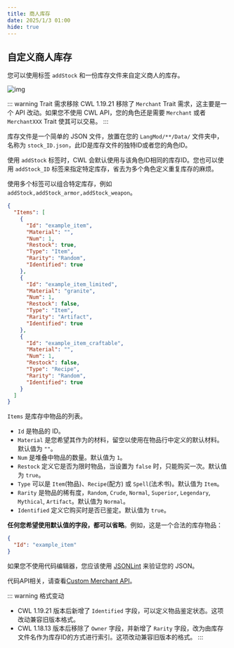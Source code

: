 ```yaml
---
title: 商人库存
date: 2025/1/3 01:00
hide: true
---
```


## 自定义商人库存

您可以使用标签 `addStock` 和一份库存文件来自定义商人的库存。

![img](https://i.postimg.cc/59gzM54K/image.png)

::: warning Trait 需求移除
CWL 1.19.21 移除了 `Merchant` Trait 需求，这主要是一个 API 改动。如果您不使用 CWL API，您的角色还是需要 `Merchant` 或者 `MerchantXXX` Trait 使其可以交易。
:::

库存文件是一个简单的 JSON 文件，放置在您的 `LangMod/**/Data/` 文件夹中，名称为 `stock_ID.json`，此ID是库存文件的独特ID或者您的角色ID。

使用 `addStock` 标签时，CWL 会默认使用与该角色ID相同的库存ID。您也可以使用 `addStock_ID` 标签来指定特定库存，省去为多个角色定义重复库存的麻烦。

使用多个标签可以组合特定库存，例如 `addStock,addStock_armor,addStock_weapon`。

```json
{
  "Items": [
    {
      "Id": "example_item",
      "Material": "",
      "Num": 1,
      "Restock": true,
      "Type": "Item",
      "Rarity": "Random",
      "Identified": true
    },
    {
      "Id": "example_item_limited",
      "Material": "granite",
      "Num": 1,
      "Restock": false,
      "Type": "Item",
      "Rarity": "Artifact",
      "Identified": true
    },
    {
      "Id": "example_item_craftable",
      "Material": "",
      "Num": 1,
      "Restock": false,
      "Type": "Recipe",
      "Rarity": "Random",
      "Identified": true
    }
  ]
}
```

`Items` 是库存中物品的列表。

+ `Id` 是物品的 ID。
+ `Material` 是您希望其作为的材料，留空以使用在物品行中定义的默认材料。默认值为 `""`。
+ `Num` 是堆叠中物品的数量。默认值为 `1`。
+ `Restock` 定义它是否为限时物品，当设置为 `false` 时，只能购买一次。默认值为 `true`。
+ `Type` 可以是 `Item`(物品)、`Recipe`(配方) 或 `Spell`(法术书)。默认值为 `Item`。
+ `Rarity` 是物品的稀有度，`Random`, `Crude`, `Normal`, `Superior`, `Legendary`, `Mythical`, `Artifact`。默认值为 `Normal`。
+ `Identified` 定义它购买时是否已鉴定。默认值为 `true`。

**任何您希望使用默认值的字段，都可以省略**。例如，这是一个合法的库存物品：
```json
{
  "Id": "example_item"
}
```

如果您不使用代码编辑器，您应该使用 [JSONLint](https://jsonlint.com/) 来验证您的 JSON。  

代码API相关，请查看[Custom Merchant API](../API/Custom/merchant)。  

::: warning 格式变动
+ CWL 1.19.21 版本后新增了 `Identified` 字段，可以定义物品鉴定状态。这项改动兼容旧版本格式。
+ CWL 1.18.13 版本后移除了 `Owner` 字段，并新增了 `Rarity` 字段，改为由库存文件名作为库存ID的方式进行索引。这项改动兼容旧版本的格式。
:::